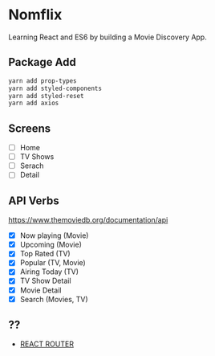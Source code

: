 # Nomflix

Learning React and ES6 by building a Movie Discovery App.

## Package Add

```bash
yarn add prop-types
yarn add styled-components
yarn add styled-reset
yarn add axios
```

## Screens

- [ ] Home
- [ ] TV Shows
- [ ] Serach
- [ ] Detail

## API Verbs

https://www.themoviedb.org/documentation/api

- [x] Now playing (Movie)
- [x] Upcoming (Movie)
- [x] Top Rated (TV)
- [x] Popular (TV, Movie)
- [x] Airing Today (TV)
- [x] TV Show Detail
- [x] Movie Detail
- [x] Search (Movies, TV)

## ??

- [REACT ROUTER](https://reacttraining.com/react-router/web/guides/quick-start)
